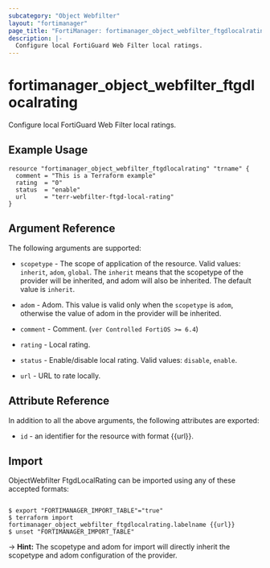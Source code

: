```yaml
---
subcategory: "Object Webfilter"
layout: "fortimanager"
page_title: "FortiManager: fortimanager_object_webfilter_ftgdlocalrating"
description: |-
  Configure local FortiGuard Web Filter local ratings.
---
```


# fortimanager_object_webfilter_ftgdlocalrating
Configure local FortiGuard Web Filter local ratings.

## Example Usage

```hcl
resource "fortimanager_object_webfilter_ftgdlocalrating" "trname" {
  comment = "This is a Terraform example"
  rating  = "0"
  status  = "enable"
  url     = "terr-webfilter-ftgd-local-rating"
}
```

## Argument Reference


The following arguments are supported:

* `scopetype` - The scope of application of the resource. Valid values: `inherit`, `adom`, `global`. The `inherit` means that the scopetype of the provider will be inherited, and adom will also be inherited. The default value is `inherit`.
* `adom` - Adom. This value is valid only when the `scopetype` is `adom`, otherwise the value of adom in the provider will be inherited.

* `comment` - Comment. (`ver Controlled FortiOS >= 6.4`)
* `rating` - Local rating.
* `status` - Enable/disable local rating. Valid values: `disable`, `enable`.

* `url` - URL to rate locally.


## Attribute Reference

In addition to all the above arguments, the following attributes are exported:
* `id` - an identifier for the resource with format {{url}}.

## Import

ObjectWebfilter FtgdLocalRating can be imported using any of these accepted formats:
```

$ export "FORTIMANAGER_IMPORT_TABLE"="true"
$ terraform import fortimanager_object_webfilter_ftgdlocalrating.labelname {{url}}
$ unset "FORTIMANAGER_IMPORT_TABLE"
```
-> **Hint:** The scopetype and adom for import will directly inherit the scopetype and adom configuration of the provider.
